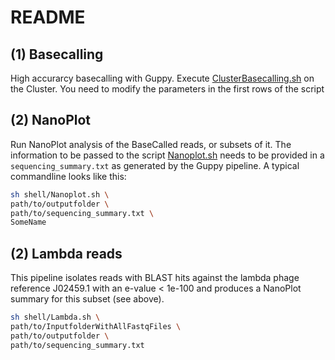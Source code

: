 # README

## (1) Basecalling

High accurarcy basecalling with Guppy. Execute [ClusterBasecalling.sh](shell/ClusterBasecalling.sh) on the Cluster. You need to modify the parameters in the first rows of the script

## (2) NanoPlot

Run NanoPlot analysis of the BaseCalled reads, or subsets of it. The information to be passed to the script [Nanoplot.sh](shell/Nanoplot.sh) needs to be provided in a `sequencing_summary.txt` as generated by the Guppy pipeline. A typical commandline looks like this:

```bash
sh shell/Nanoplot.sh \
path/to/outputfolder \
path/to/sequencing_summary.txt \
SomeName
```

## (2) Lambda reads

This pipeline isolates reads with BLAST hits against the lambda phage reference J02459.1 with an e-value &lt; 1e-100 and produces a NanoPlot summary for this subset (see above).

```bash
sh shell/Lambda.sh \
path/to/InputfolderWithAllFastqFiles \
path/to/outputfolder \
path/to/sequencing_summary.txt
```
